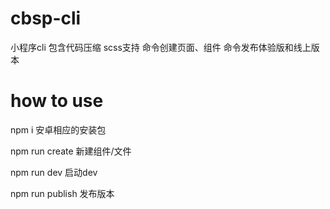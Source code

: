 # cbsp-cli
小程序cli 包含代码压缩 scss支持 命令创建页面、组件 命令发布体验版和线上版本

# how to use

npm i 安卓相应的安装包

npm run create 新建组件/文件

npm run dev  启动dev

npm run publish  发布版本